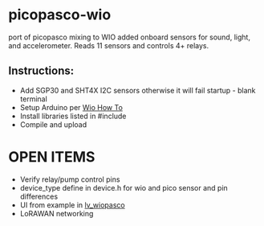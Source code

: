 # picopasco-wio
port of picopasco mixing to WIO added onboard sensors for sound, light, and accelerometer. Reads 11 sensors and controls 4+ relays.

## Instructions:
- Add SGP30 and SHT4X I2C sensors otherwise it will fail startup - blank terminal
- Setup Arduino per [Wio How To](https://wiki.seeedstudio.com/Wio-Terminal-Getting-Started/)
- Install libraries listed in #include 
- Compile and upload
 
# OPEN ITEMS

* Verify relay/pump control pins
* device_type define in device.h for wio and pico sensor and pin differences
* UI from example in [lv_wiopasco](https://github.com/GrayHatGuy/lv_wiopasco)
* LoRAWAN networking


